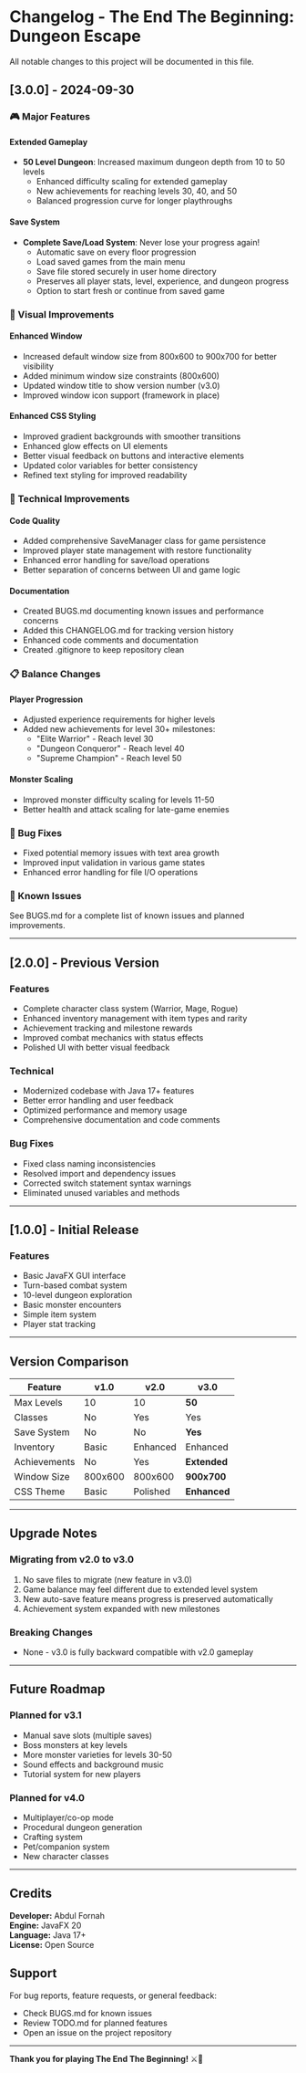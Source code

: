 # Changelog - The End The Beginning: Dungeon Escape

All notable changes to this project will be documented in this file.

## [3.0.0] - 2024-09-30

### 🎮 Major Features

#### Extended Gameplay
- **50 Level Dungeon**: Increased maximum dungeon depth from 10 to 50 levels
  - Enhanced difficulty scaling for extended gameplay
  - New achievements for reaching levels 30, 40, and 50
  - Balanced progression curve for longer playthroughs

#### Save System
- **Complete Save/Load System**: Never lose your progress again!
  - Automatic save on every floor progression
  - Load saved games from the main menu
  - Save file stored securely in user home directory
  - Preserves all player stats, level, experience, and dungeon progress
  - Option to start fresh or continue from saved game

### 🎨 Visual Improvements

#### Enhanced Window
- Increased default window size from 800x600 to 900x700 for better visibility
- Added minimum window size constraints (800x600)
- Updated window title to show version number (v3.0)
- Improved window icon support (framework in place)

#### Enhanced CSS Styling
- Improved gradient backgrounds with smoother transitions
- Enhanced glow effects on UI elements
- Better visual feedback on buttons and interactive elements
- Updated color variables for better consistency
- Refined text styling for improved readability

### 🔧 Technical Improvements

#### Code Quality
- Added comprehensive SaveManager class for game persistence
- Improved player state management with restore functionality
- Enhanced error handling for save/load operations
- Better separation of concerns between UI and game logic

#### Documentation
- Created BUGS.md documenting known issues and performance concerns
- Added this CHANGELOG.md for tracking version history
- Enhanced code comments and documentation
- Created .gitignore to keep repository clean

### 📋 Balance Changes

#### Player Progression
- Adjusted experience requirements for higher levels
- Added new achievements for level 30+ milestones:
  - "Elite Warrior" - Reach level 30
  - "Dungeon Conqueror" - Reach level 40
  - "Supreme Champion" - Reach level 50

#### Monster Scaling
- Improved monster difficulty scaling for levels 11-50
- Better health and attack scaling for late-game enemies

### 🐛 Bug Fixes
- Fixed potential memory issues with text area growth
- Improved input validation in various game states
- Enhanced error handling for file I/O operations

### 📝 Known Issues
See BUGS.md for a complete list of known issues and planned improvements.

---

## [2.0.0] - Previous Version

### Features
- Complete character class system (Warrior, Mage, Rogue)
- Enhanced inventory management with item types and rarity
- Achievement tracking and milestone rewards
- Improved combat mechanics with status effects
- Polished UI with better visual feedback

### Technical
- Modernized codebase with Java 17+ features
- Better error handling and user feedback
- Optimized performance and memory usage
- Comprehensive documentation and code comments

### Bug Fixes
- Fixed class naming inconsistencies
- Resolved import and dependency issues
- Corrected switch statement syntax warnings
- Eliminated unused variables and methods

---

## [1.0.0] - Initial Release

### Features
- Basic JavaFX GUI interface
- Turn-based combat system
- 10-level dungeon exploration
- Basic monster encounters
- Simple item system
- Player stat tracking

---

## Version Comparison

| Feature | v1.0 | v2.0 | v3.0 |
|---------|------|------|------|
| Max Levels | 10 | 10 | **50** |
| Classes | No | Yes | Yes |
| Save System | No | No | **Yes** |
| Inventory | Basic | Enhanced | Enhanced |
| Achievements | No | Yes | **Extended** |
| Window Size | 800x600 | 800x600 | **900x700** |
| CSS Theme | Basic | Polished | **Enhanced** |

---

## Upgrade Notes

### Migrating from v2.0 to v3.0
1. No save files to migrate (new feature in v3.0)
2. Game balance may feel different due to extended level system
3. New auto-save feature means progress is preserved automatically
4. Achievement system expanded with new milestones

### Breaking Changes
- None - v3.0 is fully backward compatible with v2.0 gameplay

---

## Future Roadmap

### Planned for v3.1
- Manual save slots (multiple saves)
- Boss monsters at key levels
- More monster varieties for levels 30-50
- Sound effects and background music
- Tutorial system for new players

### Planned for v4.0
- Multiplayer/co-op mode
- Procedural dungeon generation
- Crafting system
- Pet/companion system
- New character classes

---

## Credits

**Developer:** Abdul Fornah  
**Engine:** JavaFX 20  
**Language:** Java 17+  
**License:** Open Source

## Support

For bug reports, feature requests, or general feedback:
- Check BUGS.md for known issues
- Review TODO.md for planned features
- Open an issue on the project repository

---

**Thank you for playing The End The Beginning!** ⚔️🏰
